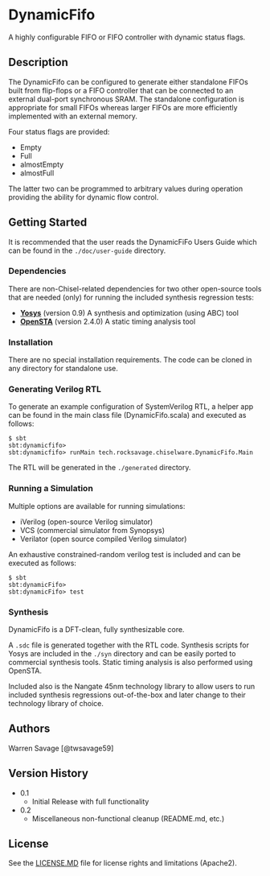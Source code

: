 # DynamicFifo

A highly configurable FIFO or FIFO controller with dynamic status flags.

## Description

The DynamicFifo can be configured to generate either standalone FIFOs built
from flip-flops or a FIFO controller that can be connected to an external 
dual-port synchronous SRAM. The standalone configuration is appropriate for 
small FIFOs whereas larger FIFOs are more efficiently implemented with an 
external memory.

Four status flags are provided:
* Empty
* Full
* almostEmpty
* almostFull

The latter two can be programmed to arbitrary values during operation providing 
the ability for dynamic flow control.

## Getting Started

It is recommended that the user reads the DynamicFiFo Users Guide which can be 
found in the ```./doc/user-guide``` directory.

### Dependencies

There are non-Chisel-related dependencies for two other open-source tools 
that are needed (only) for running the included synthesis regression tests:

* **[Yosys](https://yosyshq.net/yosys/)** (version 0.9) A synthesis and optimization (using ABC) tool
* **[OpenSTA](https://github.com/The-OpenROAD-Project/OpenSTA)** (version 2.4.0) A static timing analysis tool

### Installation

There are no special installation requirements. The code can be cloned in any 
directory for standalone use.


### Generating Verilog RTL

To generate an example configuration of SystemVerilog RTL, a helper app can be 
found in the main class file (DynamicFifo.scala) and executed as follows:

```
$ sbt
sbt:dynamicfifo>
sbt:dynamicfifo> runMain tech.rocksavage.chiselware.DynamicFifo.Main
```

The RTL will be generated in the ```./generated``` directory.

### Running a Simulation  

Multiple options are available for running simulations:

* iVerilog (open-source Verilog simulator)
* VCS (commercial simulator from Synopsys)
* Verilator (open source compiled Verilog simulator) 

An exhaustive constrained-random verilog test is included and can be executed 
as follows:

```
$ sbt
sbt:dynamicFifo>
sbt:dynamicFifo> test
```

### Synthesis

DynamicFifo is a DFT-clean, fully synthesizable core. 

A ```.sdc``` file is generated together with the RTL code.  Synthesis scripts 
for Yosys are included in the ```./syn``` directory and can be easily ported to 
commercial synthesis tools. Static timing analysis is also performed using 
OpenSTA.

Included also is the Nangate 45nm technology library to allow users to run
included synthesis regressions out-of-the-box and later change to their 
technology library of choice.

## Authors

Warren Savage
[@twsavage59]

## Version History

* 0.1
    * Initial Release with full functionality
* 0.2
    * Miscellaneous non-functional cleanup (README.md, etc.)

## License

See the [LICENSE.MD](https://github.com/rocksavagetech/dynamicfifo/blob/main/LICENSE.MD) file for license rights and limitations (Apache2).
